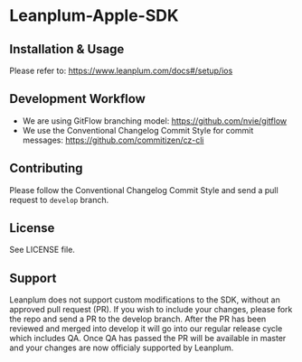 # Leanplum-Apple-SDK
## Installation & Usage
Please refer to: https://www.leanplum.com/docs#/setup/ios
## Development Workflow
- We are using GitFlow branching model: https://github.com/nvie/gitflow
- We use the Conventional Changelog Commit Style for commit messages: https://github.com/commitizen/cz-cli
## Contributing
Please follow the Conventional Changelog Commit Style and send a pull request to `develop` branch.
## License
See LICENSE file.
## Support
Leanplum does not support custom modifications to the SDK, without an approved pull request (PR). If you wish to include your changes, please fork the repo and send a PR to the develop branch. After the PR has been reviewed and merged into develop it will go into our regular release cycle which includes QA. Once QA has passed the PR will be available in master and your changes are now officialy supported by Leanplum.
